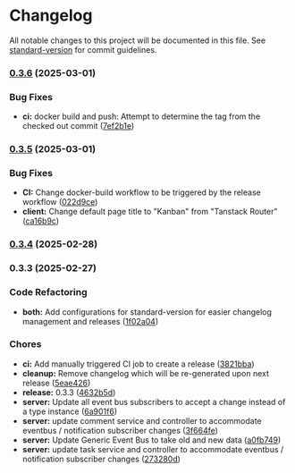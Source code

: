 # Changelog

All notable changes to this project will be documented in this file. See [standard-version](https://github.com/conventional-changelog/standard-version) for commit guidelines.

### [0.3.6](https://github.com/Tech-Arch1tect/kanban/compare/v0.3.5...v0.3.6) (2025-03-01)


### Bug Fixes

* **ci:** docker build and push: Attempt to determine the tag from the checked out commit ([7ef2b1e](https://github.com/Tech-Arch1tect/kanban/commit/7ef2b1e328460761f7336ae565c2025141a3e4d6))

### [0.3.5](https://github.com/Tech-Arch1tect/kanban/compare/v0.3.4...v0.3.5) (2025-03-01)


### Bug Fixes

* **CI:** Change docker-build workflow to be triggered by the release workflow ([022d9ce](https://github.com/Tech-Arch1tect/kanban/commit/022d9ce1aee9a5969257f9c08fa7d47b55ea6c5d))
* **client:** Change default page title to "Kanban" from "Tanstack Router" ([ca16b9c](https://github.com/Tech-Arch1tect/kanban/commit/ca16b9c1b9507672ac78d220e45e1837e75f2ebd))

### [0.3.4](https://github.com/Tech-Arch1tect/kanban/compare/v0.3.3...v0.3.4) (2025-02-28)

### 0.3.3 (2025-02-27)


### Code Refactoring

* **both:** Add configurations for standard-version for easier changelog management and releases ([1f02a04](https://github.com/Tech-Arch1tect/kanban/commit/1f02a043a1586f0c66de337973418b1da7af1821))


### Chores

* **ci:** Add manually triggered CI job to create a release ([3821bba](https://github.com/Tech-Arch1tect/kanban/commit/3821bba1245f468d1e751cd11e93c657e57032eb))
* **cleanup:** Remove changelog which will be re-generated upon next release ([5eae426](https://github.com/Tech-Arch1tect/kanban/commit/5eae426d09c3bdaaf03a57c31a6c6f94f091777f))
* **release:** 0.3.3 ([4632b5d](https://github.com/Tech-Arch1tect/kanban/commit/4632b5d0bb910fb206c404ea856c5499d464a23e))
* **server:** Update all event bus subscribers to accept a change instead of a type instance ([6a901f6](https://github.com/Tech-Arch1tect/kanban/commit/6a901f6a7226d559488eae05516cae48e60480b2))
* **server:** update comment service and controller to accommodate eventbus / notification subscriber changes ([3f664fe](https://github.com/Tech-Arch1tect/kanban/commit/3f664fe222f8c751bd5c5f249b18eb1324f75415))
* **server:** Update Generic Event Bus to take old and new data ([a0fb749](https://github.com/Tech-Arch1tect/kanban/commit/a0fb7492c351c3f8614f9f5de4a2eb768fbe5997))
* **server:** update task service and controller to accommodate eventbus / notification subscriber changes ([273280d](https://github.com/Tech-Arch1tect/kanban/commit/273280d9eee3571826d84a56a7ef124c3966649d))
